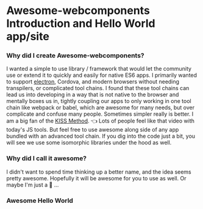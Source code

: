 # Awesome-webcomponents Introduction and Hello World app/site

### Why did I create Awesome-webcomponents?

I wanted a simple to use library / framework that would let the community use or extend it to quickly and easily for native ES6 apps. I primarily wanted to support [electron](http://electron.atom.io/), Cordova, and modern browsers without needing transpilers, or complicated tool chains. I found that these tool chains can lead us into developing in a way that is not native to the browser and mentally boxes us in, tightly coupling our apps to only working in one tool chain like webpack or babel, which are awesome for many needs, but over complicate and confuse many people. Sometimes simpler really is better. I am a big fan of the [KISS Method](https://www.youtube.com/watch?v=hoj5Scm7HaY). :point_left: Lots of people feel like that video with today's JS tools. But feel free to use awesome along side of any app bundled with an advanced tool chain. If you dig into the code just a bit, you will see we use some isomorphic libraries under the hood as well.

### Why did I call it awesome?

I didn't want to spend time thinking up a better name, and the idea seems pretty awesome. Hopefully it will be awesome for you to use as well. Or maybe I'm just a :shit: ...

### Awesome Hello World
